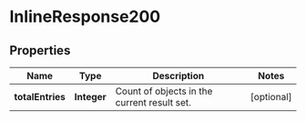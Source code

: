 # InlineResponse200

## Properties
Name | Type | Description | Notes
------------ | ------------- | ------------- | -------------
**totalEntries** | **Integer** | Count of objects in the current result set. |  [optional]
